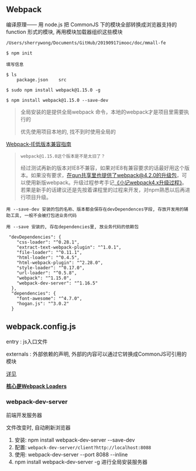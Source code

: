 ## Webpack

编译原理—— 用 node.js 把 CommonJS 下的模块全部转换成浏览器支持的 function 形式的模块, 再用模块加载器组织这些模块

```
/Users/sherrywong/Documents/GitHub/20190917imooc/doc/mmall-fe

$ npm init

填写信息

$ ls 
	package.json	src
	
$ sudo npm install webpack@1.15.0 -g
	
$ npm install webpack@1.15.0 --save-dev
```



> 全局安装的是提供全局webpack 命令，本地的webpack才是项目里需要执行的
>
> 优先使用项目本地的, 找不到时使用全局的



[Webpack-IE低版本兼容指南](https://www.cnblogs.com/godghdai/p/7657716.html)



> ```
> webpack@1.15.0这个版本是不是太旧了？
> ```
>
> 经过测试再新的版本对IE8不兼容，如果对IE8有兼容要求的话最好用这个版本。如果没有要求，在qun共享里也提供了webpack@4.2.0的升级包，可以使用新版webpack。升级过程参考手记[《小记webpack4.x升级过程》](https://www.imooc.com/article/24738)。若果是新手的话建议还是先按着课程里的过程来开发，对npm熟悉以后再进行项目升级。



```
用 --save-dev 安装的包的名称、版本都会保存在devDependences字段, 存放开发用的辅助工具, 一般不会被打包进业务代码

用 --save 安装的, 存在dependencies里, 放业务代码的依赖包

 "devDependencies": {
    "css-loader": "^0.28.1",
    "extract-text-webpack-plugin": "^1.0.1",
    "file-loader": "^0.11.1",
    "html-loader": "^0.4.5",
    "html-webpack-plugin": "^2.28.0",
    "style-loader": "^0.17.0",
    "url-loader": "^0.5.8",
    "webpack": "^1.15.0",
    "webpack-dev-server": "^1.16.5"
  },
  "dependencies": {
    "font-awesome": "^4.7.0",
    "hogan.js": "^3.0.2"
  }
```



## webpack.config.js

entry 		: js入口文件

externals	: 外部依赖的声明, 外部的内容可以通过它转换成CommonJS可引用的模块

[详见](<https://www.webpackjs.com/concepts/>)



**[核心是Webpack Loaders](https://www.webpackjs.com/concepts/loaders/)**  



### webpack-dev-server

前端开发服务器

文件改变时, 自动刷新浏览器

1. 安装:  npm install webpack-dev-server --save-dev
2. 配置:   `webpack-dev-server/client?http://localhost:8088`
3. 使用:  webpack-dev-server --port 8088 --inline
4. npm install webpack-dev-server -g      进行全局安装服务器

